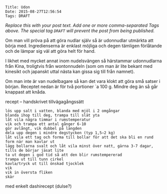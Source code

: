     Title: Udon
    Date: 2015-08-27T12:56:54
    Tags: DRAFT

_Replace this with your post text. Add one or more comma-separated
Tags above. The special tag `DRAFT` will prevent the post from being
published._

<!-- more -->

Om man vill pröva på att göra nudlar själv så är udonnudlar utmärkta att börja med. Ingredienserna är enklast möjliga och degen tämligen förlåtande och de lämpar sig väl att göra helt för hand.


I likhet med mycket annat inom nudelsvängen så härstammar udonnudlarna från Kina, troligtvis från wontonnudeln (som om man är lite bekant med kinesikt och japanskt uttal nästa kan gissa sig till från namnet).


Om man inte är van nudelbagare så kan det vara klokt att göra små satser i början. Receptet nedan är för två portioner `a 100 g. Mindre deg än så går knappast att knåda.


recept – handskrivet
tillvägagångssätt

    lös upp salt i vatten, blanda med mjöl i 2 omgångar
    blanda ihop till deg, trampa till slät yta
    låt vila några timmar i rumstemperatur
    vik och trampa ett antal gånger 6-10
    gör avlångt, vik dubbel på längden
    dela upp degen i mindre degstycken (typ 1,5−2 kg)
    låt vila ett tag och forma till bollar för att det ska bli en rund form när man kavlar ut
    lägg bollarna svalt och låt vila minst över natt, gärna 3-7 dagar, tills de börjar jäsat lite
    ta ut degen i god tid så att den blir rumstempererad
    trampa ut till tunn cirkel
    kavla/tryck ut till önskad tjocklek
    vik
    vik in översta fliken
    skär




med enkelt dashirecept (dulse?)


